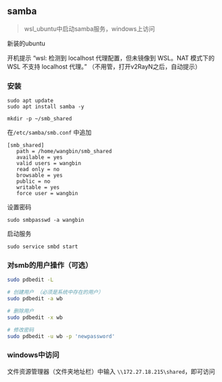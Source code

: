 ## samba

> wsl_ubuntu中启动samba服务，windows上访问

新装的ubuntu

开机提示 “wsl: 检测到 localhost 代理配置，但未镜像到 WSL。NAT 模式下的 WSL 不支持 localhost 代理。” （不用管，打开v2RayN之后，自动提示）

### 安装

```
sudo apt update
sudo apt install samba -y
```

```
mkdir -p ~/smb_shared
```

在```/etc/samba/smb.conf``` 中追加
```
[smb_shared]
   path = /home/wangbin/smb_shared
   available = yes
   valid users = wangbin
   read only = no
   browsable = yes
   public = no
   writable = yes
   force user = wangbin
```

设置密码
```
sudo smbpasswd -a wangbin
```

启动服务
```
sudo service smbd start
```

### 对smb的用户操作（可选）

```bash
sudo pdbedit -L

# 创建用户 （必须是系统中存在的用户）
sudo pdbedit -a wb

# 删除用户
sudo pdbedit -x wb

# 修改密码
sudo pdbedit -u wb -p 'newpassword'
```

### windows中访问

文件资源管理器（文件夹地址栏）中输入 ```\\172.27.18.215\shared```，即可访问
